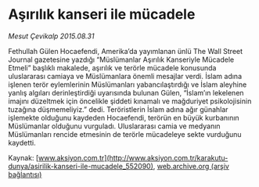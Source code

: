 # Aşırılık kanseri ile mücadele

*Mesut Çevikalp 2015.08.31*

<div class="pNewsDetailMainContent ctx_content" itemprop="articleBody">
 <p>
  Fethullah Gülen Hocaefendi, Amerika’da yayımlanan ünlü The Wall Street Journal gazetesine yazdığı “Müslümanlar Aşırılık Kanseriyle Mücadele Etmeli” başlıklı makalede, aşırılık ve terörle mücadele konusunda uluslararası camiaya ve Müslümanlara önemli mesajlar verdi. İslam adına işlenen terör eylemlerinin Müslümanları yabancılaştırdığı ve İslam aleyhine yanlış algıları derinleştirdiği uyarısında bulunan Gülen, “İslam’ın lekelenen imajını düzeltmek için öncelikle şiddeti kınamalı ve mağduriyet psikolojisinin tuzağına düşmemeliyiz.” dedi. Teröristlerin İslam adına ağır günahlar işlemekte olduğunu kaydeden Hocaefendi, terörün en büyük kurbanının Müslümanlar olduğunu vurguladı. Uluslararası camia ve medyanın Müslümanları rencide etmesinin de terörle mücadeleye sekte vurduğunu kaydetti.
 </p>
</div>


Kaynak: [www.aksiyon.com.tr](http://www.aksiyon.com.tr/karakutu-dunya/asirilik-kanseri-ile-mucadele_552090), [web.archive.org (arşiv bağlantısı)](http://web.archive.org/web/20151229062258/http://www.aksiyon.com.tr/karakutu-dunya/asirilik-kanseri-ile-mucadele_552090)

